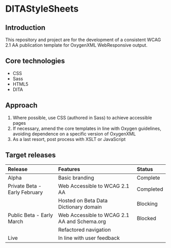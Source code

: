 # DITAStyleSheets
## Introduction
This repository and project are for the development of a consistent WCAG 2.1 AA publication template for OxygenXML WebResponsive output.
## Core technologies
* CSS
* Sass
* HTML5
* DITA
## Approach
1. Where possible, use CSS (authored in Sass) to achieve accessible pages
1. If necessary, amend the core templates in line with Oxygen guidelines, avoiding dependence on a specific version of OxygenXML
1. As a last resort, post process with XSLT or JavaScript
## Target releases

|Release|Features|Status|
|:------|:-------|:-----|
|Alpha|Basic branding|Complete|
|Private Beta - Early February|Web Accessible to WCAG 2.1 AA|Completed|
||Hosted on Beta Data Dictionary domain|Blocking|
|Public Beta - Early March|Web Accessible to WCAG 2.1 AA and Schema.org|Blocked|
|                         |Refactored navigation||
|Live|In line with user feedback||
